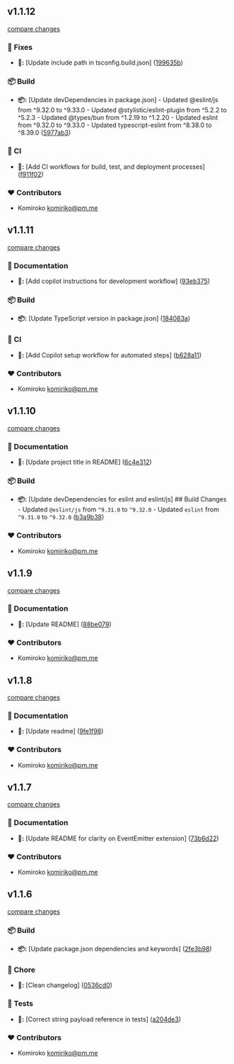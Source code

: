 
## v1.1.12

[compare changes](https://github.com/NowaraJS/typed-event-emitter/compare/v1.1.11...v1.1.12)

### 🔧 Fixes

- **🔧:** [Update include path in tsconfig.build.json] ([199635b](https://github.com/NowaraJS/typed-event-emitter/commit/199635b))

### 📦 Build

- **📦:** [Update devDependencies in package.json] - Updated @eslint/js from ^9.32.0 to ^9.33.0 - Updated @stylistic/eslint-plugin from ^5.2.2 to ^5.2.3 - Updated @types/bun from ^1.2.19 to ^1.2.20 - Updated eslint from ^9.32.0 to ^9.33.0 - Updated typescript-eslint from ^8.38.0 to ^8.39.0 ([5977ab3](https://github.com/NowaraJS/typed-event-emitter/commit/5977ab3))

### 🤖 CI

- **🤖:** [Add CI workflows for build, test, and deployment processes] ([f911f02](https://github.com/NowaraJS/typed-event-emitter/commit/f911f02))

### ❤️ Contributors

- Komiroko <komiriko@pm.me>

## v1.1.11

[compare changes](https://github.com/NowaraJS/typed-event-emitter/compare/v1.1.10...v1.1.11)

### 📖 Documentation

- **📖:** [Add copilot instructions for development workflow] ([93eb375](https://github.com/NowaraJS/typed-event-emitter/commit/93eb375))

### 📦 Build

- **📦:** [Update TypeScript version in package.json] ([184083a](https://github.com/NowaraJS/typed-event-emitter/commit/184083a))

### 🤖 CI

- **🤖:** [Add Copilot setup workflow for automated steps] ([b628a11](https://github.com/NowaraJS/typed-event-emitter/commit/b628a11))

### ❤️ Contributors

- Komiroko <komiriko@pm.me>

## v1.1.10

[compare changes](https://github.com/NowaraJS/typed-event-emitter/compare/v1.1.9...v1.1.10)

### 📖 Documentation

- **📖:** [Update project title in README] ([6c4e312](https://github.com/NowaraJS/typed-event-emitter/commit/6c4e312))

### 📦 Build

- **📦:** [Update devDependencies for eslint and eslint/js] ## Build Changes - Updated `@eslint/js` from `^9.31.0` to `^9.32.0` - Updated `eslint` from `^9.31.0` to `^9.32.0` ([b3a9b38](https://github.com/NowaraJS/typed-event-emitter/commit/b3a9b38))

### ❤️ Contributors

- Komiroko <komiriko@pm.me>

## v1.1.9

[compare changes](https://github.com/NowaraJS/typed-event-emitter/compare/v1.1.8...v1.1.9)

### 📖 Documentation

- **📖:** [Update README] ([88be079](https://github.com/NowaraJS/typed-event-emitter/commit/88be079))

### ❤️ Contributors

- Komiroko <komiriko@pm.me>

## v1.1.8

[compare changes](https://github.com/NowaraJS/typed-event-emitter/compare/v1.1.7...v1.1.8)

### 📖 Documentation

- **📖:** [Update readme] ([9fe1f98](https://github.com/NowaraJS/typed-event-emitter/commit/9fe1f98))

### ❤️ Contributors

- Komiroko <komiriko@pm.me>

## v1.1.7

[compare changes](https://github.com/NowaraJS/typed-event-emitter/compare/v1.1.6...v1.1.7)

### 📖 Documentation

- **📖:** [Update README for clarity on EventEmitter extension] ([73b6d22](https://github.com/NowaraJS/typed-event-emitter/commit/73b6d22))

### ❤️ Contributors

- Komiroko <komiriko@pm.me>

## v1.1.6

[compare changes](https://github.com/NowaraJS/typed-event-emitter/compare/v1.1.5...v1.1.6)

### 📦 Build

- **📦:** [Update package.json dependencies and keywords] ([2fe3b98](https://github.com/NowaraJS/typed-event-emitter/commit/2fe3b98))

### 🦉 Chore

- **🦉:** [Clean changelog] ([0536cd0](https://github.com/NowaraJS/typed-event-emitter/commit/0536cd0))

### 🧪 Tests

- **🧪:** [Correct string payload reference in tests] ([a204de3](https://github.com/NowaraJS/typed-event-emitter/commit/a204de3))

### ❤️ Contributors

- Komiroko <komiriko@pm.me>

